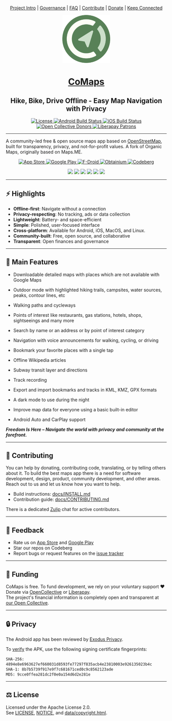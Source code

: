 <!-- Navigation Bar -->
<p align="center">
  <a href="https://codeberg.org/comaps#comaps">Project Intro</a> |
  <a href="https://codeberg.org/comaps/Governance#comaps-project-governance-docs">Governance</a> |
  <a href="https://codeberg.org/comaps/Governance/src/branch/main/FAQ.md">FAQ</a> |
  <a href="#contributing">Contribute</a> |
  <a href="https://www.comaps.app/donate">Donate</a> |
  <a href="https://codeberg.org/comaps#keep-connected">Keep Connected</a>
</p>

<div align="center" >
<img src="docs/badges/logo.svg" width="150">
</div>


<div align="center">
<h1><a href="https://comaps.app/">CoMaps</a></h1>
<h2>Hike, Bike, Drive Offline - Easy Map Navigation with Privacy</h2>
</div>
<div align="center">
  <p align="center">
    <a href="https://codeberg.org/comaps/comaps/releases">
      <img src="https://img.shields.io/github/license/comaps/comaps?style=for-the-badge&logo=opensourceinitiative&logoColor=white&color=588157" alt="License"/>
    </a>
    <a href="https://github.com/comaps/comaps/actions/workflows/android-check.yaml">
      <img src="https://img.shields.io/github/actions/workflow/status/comaps/comaps/.github/workflows/android-check.yaml?label=Android%20Build&logo=android&logoColor=white&style=for-the-badge&color=588157" alt="Android Build Status"/>
    </a>
    <a href="https://github.com/comaps/comaps/actions/workflows/ios-check.yaml">
      <img src="https://img.shields.io/github/actions/workflow/status/comaps/comaps/.github/workflows/ios-check.yaml?label=iOS%20Build&logo=apple&logoColor=white&style=for-the-badge&color=588157" alt="iOS Build Status"/>
    </a>
    <a href="https://opencollective.com/comaps">
      <img src="https://img.shields.io/opencollective/all/comaps?label=Open%20Collective%20Donors&logo=opencollective&logoColor=white&style=for-the-badge&color=588157" alt="Open Collective Donors"/>
    </a>
    <a href="https://liberapay.com/CoMaps">
      <img src="https://img.shields.io/liberapay/patrons/CoMaps.svg?label=Liberapay%20Patrons&logo=liberapay&logoColor=white&style=for-the-badge&color=588157" alt="Liberapay Patrons"/>
    </a>
  </p>
</div>

---

A community-led free & open source maps app based on [OpenStreetMap](https://www.openstreetmap.org), built for transparency, privacy, and not-for-profit values. A fork of Organic Maps, originally based on Maps.ME.

<p align="center">
  <a href="https://apps.apple.com/app/comaps/id6747180809">
    <img src="docs/badges/apple-appstore.png" alt="App Store" width="160"/>
  </a>
  <a href="https://play.google.com/store/apps/details?id=app.comaps.google">
    <img src="docs/badges/google-play.png" alt="Google Play" width="160"/>
  </a>
  <a href="https://f-droid.org/en/packages/app.comaps.fdroid/">
    <img src="docs/badges/fdroid.png" alt="F-Droid" width="160"/>
  </a>
  <a href="https://apps.obtainium.imranr.dev/redirect?r=obtainium://add/https://codeberg.org/comaps/comaps">
    <img src="docs/badges/obtainium.png" alt="Obtainium" width="160"/>
  </a>
  <a href="https://codeberg.org/comaps/comaps/releases">
    <img src="docs/badges/codeberg.png" alt="Codeberg" width="160"/>
  </a>
</p>


<!-- Screenshots -->
<p align="center">
  <img src="android/app/src/fdroid/play/listings/en-US/graphics/phone-screenshots/1.png" width="180" />
  <img src="android/app/src/fdroid/play/listings/en-US/graphics/phone-screenshots/2.png" width="180" />
  <img src="android/app/src/fdroid/play/listings/en-US/graphics/phone-screenshots/3.png" width="180" />
  <img src="android/app/src/fdroid/play/listings/en-US/graphics/phone-screenshots/4.png" width="180" />
  <img src="android/app/src/fdroid/play/listings/en-US/graphics/phone-screenshots/5.png" width="180" />
  <img src="android/app/src/fdroid/play/listings/en-US/graphics/phone-screenshots/6.png" width="180" />
</p>

---

## ⚡️ Highlights

- **Offline-first**: Navigate without a connection
- **Privacy-respecting**: No tracking, ads or data collection
- **Lightweight**: Battery- and space-efficient
- **Simple**: Polished, user-focused interface
- **Cross-platform**: Available for Android, iOS, MacOS, and Linux.
- **Community-built**: Free, open source, and collaborative
- **Transparent**: Open finances and governance

---

## 🚀 Main Features

- Downloadable detailed maps with places which are not available with Google Maps

- Outdoor mode with highlighted hiking trails, campsites, water sources, peaks, contour lines, etc

- Walking paths and cycleways

- Points of interest like restaurants, gas stations, hotels, shops, sightseeings and many more

- Search by name or an address or by point of interest category

- Navigation with voice announcements for walking, cycling, or driving

- Bookmark your favorite places with a single tap

- Offline Wikipedia articles

- Subway transit layer and directions

- Track recording

- Export and import bookmarks and tracks in KML, KMZ, GPX formats

- A dark mode to use during the night

- Improve map data for everyone using a basic built-in editor

- Android Auto and CarPlay support

 ***Freedom Is Here – Navigate the world with privacy and community at the forefront.***

---

## 🤝 Contributing

You can help by donating, contributing code, translating, or by telling others about it. To build the best maps app there is a need for software development, design, product, community development, and other areas. Reach out to us and let us know how you want to help.

- Build instructions: [docs/INSTALL.md](docs/INSTALL.md)  
- Contribution guide: [docs/CONTRIBUTING.md](docs/CONTRIBUTING.md)

There is a dedicated [Zulip](https://codeberg.org/comaps/Governance/src/branch/main/contribute.md#3-team-messaging) chat for active contributors.

---

## 💬 Feedback

- Rate us on [App Store](https://apps.apple.com/app/comaps/id6747180809) and [Google Play](https://play.google.com/store/apps/details?id=app.comaps.google)
- Star our repos on Codeberg 
- Report bugs or request features on the [issue tracker](https://codeberg.org/comaps/comaps/issues)

---

## 💸 Funding

CoMaps is free. To fund development, we rely on your voluntary support ♥️
Donate via [OpenCollective](https://opencollective.com/comaps/donate) or [Liberapay](https://liberapay.com/CoMaps).  
The project's financial information is completely open and transparent at [our Open Collective](https://opencollective.com/comaps).

---

## 🔒 Privacy

The Android app has been reviewed by [Exodus Privacy](https://reports.exodus-privacy.eu.org/en/reports/app.comaps.google/latest/).

To [verify](https://developer.android.com/studio/command-line/apksigner#usage-verify) the APK, use the following signing certificate fingerprints:
```
SHA-256: 4894e8e6963627ef660031d8593fe77297f835acb4e23810003e926135023b4c
SHA-1: 8b7b5739f917e9f7c681671ced0c9c8562123ade
MD5: 9cce0ffea281dc2f0e0a154d6d2e281e
```
---

## ⚖️ License

Licensed under the Apache License 2.0.  
See [LICENSE](LICENSE), [NOTICE](NOTICE), and [data/copyright.html](data/copyright.html). 
